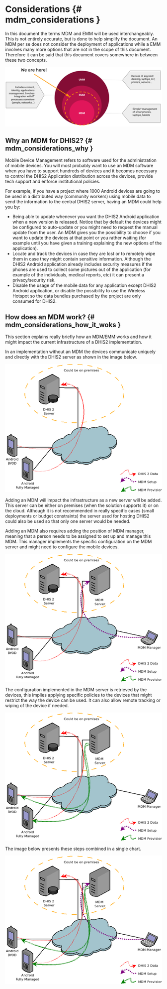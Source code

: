 # Considerations {# mdm_considerations }

In this document the terms MDM and EMM will be used interchangeably. This is not entirely accurate, but is done to help simplify the document. An MDM per se does not consider the deployment of applications while a EMM involves many more options that are not in the scope of this document. Therefore it can be said that this document covers somewhere in between these two concepts.

![MDM/EMM differences](resources/images/image7.png)

## Why an MDM for DHIS2? {# mdm_considerations_why }

Mobile Device Management refers to  software used for the administration of mobile devices. You will most probably want to use an MDM software when you have to support hundreds of devices and it becomes necessary to control the DHIS2 Application distribution across the devices, provide tech support and enforce institutional policies.


For example, if you have a project where 1000 Android devices are going to be used in a distributed way (community workers) using mobile data to send the information to the central DHIS2 server, having an MDM could help you by:

* Being able to update whenever you want the DHIS2 Android application when a new version is released. Notice that by default the devices might be configured to auto-update or you might need to request the manual update from the user. An MDM gives you the possibility to choose if you want to update the devices at that point or you rather waiting (for example until you have given a training explaining the new options of the application).
* Locate and track the devices in case they are lost or to remotely wipe them in case they might contain sensitive information. Although the DHIS2 Android application already includes security measures if the phones are used to collect some pictures out of the application (for example of the individuals, medical reports, etc) it can present a privacy/security risk.
* Disable the usage of the mobile data for any application except DHIS2 Android application, or disable the possibility to use the Wireless Hotspot so the data bundles purchased by the project are only consumed for DHIS2.

## How does an MDM work? {# mdm_considerations_how_it_woks }

This section explains really briefly how an MDM/EMM works and how it might impact the current infrastructure of a DHIS2 implementation.


In an implementation without an MDM the devices communicate uniquely and directly with the DHIS2 server as shown in the image below.

![Standard communication process between DHIS 2 Android APP and DHIS 2 server](resources/images/image9.png)

Adding an MDM will impact the infrastructure as a new server will be added. This server can be either on premises (when the solution supports it) or on the cloud. Although it is not recommended in really specific cases (small deployments or budget constraints) the server used for hosting DHIS2 could also be used so that only one server would be needed.

Adding an MDM also requires adding the position of MDM manager, meaning that a person needs to be assigned to set up and manage this MDM. This manager implements the specific configuration on the MDM server and might need to configure the mobile devices.

![MDM is added to the infrastructure](resources/images/image12.png)

The configuration implemented in the MDM server is retrieved by the devices, this implies applying specific policies to the devices that might restrict the way the device can be used. It can also allow remote tracking or wiping of the device if needed.

![Devices now communicate with two different servers: DHIS 2 and MDM](resources/images/image6.png)

The image below presents these steps combined in a single chart.

![Communications in a DHIS 2 implementation with MDM](resources/images/image5.png)
